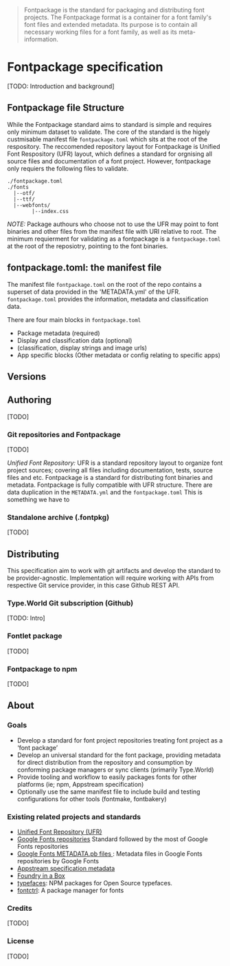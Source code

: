 > Fontpackage is the standard for packaging and distributing font projects. The Fontpackage format is a container for a font family's font files and extended metadata. Its purpose is to contain all necessary working files for a font family, as well as its meta-information.

# Fontpackage specification

[TODO: Introduction and background]


## Fontpackage file Structure

While the Fontpackage standard aims to  standard is simple and requires only minimum dataset to validate. The core of the standard is the higely custmisable manifest file `fontpackage.toml` which sits at the root of the respository. The reccomended repository layout for Fontpackage is Unified Font Respository (UFR) layout, which defines a standard for orgnising all source files and documentation of a font project. However, fontpackage only requiers the following files to validate.

```
./fontpackage.toml
./fonts
  |--otf/
  |--ttf/
  |--webfonts/
        |--index.css
```

_NOTE:_  Package authours who choose not to use the UFR may point to font binaries and other files from the manifest file with URI relative to root. The minimum requierment for validating as a fontpackage is a `fontpackage.toml` at the root of the reposiotry, pointing to the font binaries.

## fontpackage.toml: the manifest file

The manifest file `fontpackage.toml` on the root of the repo contains a superset of data provided in the 'METADATA.yml' of the UFR. `fontpackage.toml`  provides the information, metadata and classification data.

There are four main blocks in `fontpackage.toml`
- Package metadata (required)
- Display and classification data (optional)
- (classification, display strings and image urls)
- App specific blocks (Other metadata or config relating to specific apps)


## Versions


## Authoring
[TODO]

### Git repositories and Fontpackage
[TODO]

_Unified Font Repository:_ UFR is a standard repository layout to organize font project sources; covering all files including documentation, tests, source files and etc. Fontpackage is a standard for distributing font binaries and metadata. Fontpackage is fully compatible with UFR structure.
There are data duplication in the `METADATA.yml` and the `fontpackage.toml` This is something we have to

### Standalone archive (.fontpkg)
[TODO]


## Distributing

This specification aim to work with git artifacts and develop the standard to be provider-agnostic. Implementation will require working with APIs from respective Git service provider, in this case Github REST API.

### Type.World Git subscription (Github)
[TODO: Intro]

### Fontlet package
[TODO]

### Fontpackage to npm
[TODO]


## About

### Goals
- Develop a standard for font project repositories treating font project as a ‘font package’
- Develop an universal standard for the font package, providing metadata for direct distribution from the repository and consumption by conforming package managers or sync clients (primarily Type.World)
- Provide tooling and workflow to easily packages fonts for other platforms (ie; npm, Appstream specification)
- Optionally use the same manifest file to include build and testing configurations for other tools (fontmake, fontbakery)

### Existing related projects and standards
- [Unified Font Repository (UFR)](https://github.com/unified-font-repository/Unified-Font-Repository)
- [Google Fonts repositories](https://github.com/googlefonts/Inconsolata) Standard followed by the most of Google Fonts repositories
- [Google Fonts METADATA.pb files ](https://github.com/googlefonts/Inconsolata/blob/master/METADATA.pb): Metadata files in Google Fonts repositories by Google Fonts
- [Appstream specification metadata](https://github.com/unified-font-repository/Unified-Font-Repository/issues/25)
- [Foundry in a Box](https://gitlab.com/foundry-in-a-box/fib)
- [typefaces](https://github.com/KyleAMathews/typefaces): NPM packages for Open Source typefaces.
- [fontctrl](https://fontctrl.org): A package manager for fonts

### Credits
[TODO]

### License
[TODO]
